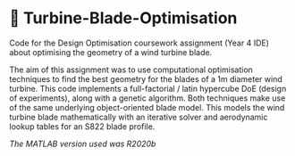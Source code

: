 # 🎯 Turbine-Blade-Optimisation
Code for the Design Optimisation coursework assignment (Year 4 IDE) about optimising the geometry of a wind turbine blade.

The aim of this assignment was to use computational optimisation techniques to find the best geometry for the blades of a 1m diameter wind turbine. This code implements a full-factorial / latin hypercube DoE (design of experiments), along with a genetic algorithm. Both techniques make use of the same underlying object-oriented blade model. This models the wind turbine blade mathematically with an iterative solver and aerodynamic lookup tables for an S822 blade profile.

_The MATLAB version used was R2020b_
